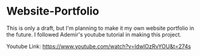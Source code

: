 # Website-Portfolio
This is only a draft, but I'm planning to make it my own website portfolio in the future. I followed Ademir's youtube tutorial in making this project. 

Youtube Link: https://www.youtube.com/watch?v=ldwlOzRvYOU&t=274s
